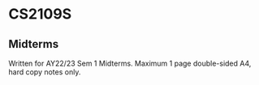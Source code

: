 # CS2109S

## Midterms

Written for AY22/23 Sem 1 Midterms. Maximum 1 page double-sided A4, hard copy notes only.
